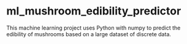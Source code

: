 # ml_mushroom_edibility_predictor

This machine learning project uses Python with numpy to predict the edibility of mushrooms based on a large dataset of discrete data.
